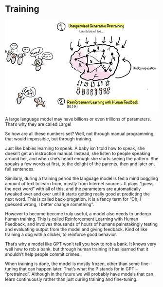 # Training

![](.gitbook/assets/050-training.png)

A large language model may have billions or even trillions of parameters. That’s why they are called Large!

So how are all these numbers set? Well, not through manual programming, that would impossible, but through training.

Just like babies learning to speak. A baby isn’t told how to speak, she doesn’t get an instruction manual. Instead, she listen to people speaking around her, and when she’s heard enough she starts seeing the pattern. She speaks a few words at first, to the delight of the parents, then and later on, full sentences.

Similarly, during a training period the language model is fed a mind boggling amount of text to learn from, mostly from Internet sources. It plays “guess the next word” with all of this, and the parameters are automatically tweaked over and over until it starts getting really good at predicting the next word. This is called back-progation. It is a fancy term for “Oh, I guessed wrong, I better change something”.

However to become become truly useful, a model also needs to undergo human training. This is called Reinforcement Learning with Human Feedback, and involves thousands of hours of humans painstakingly testing and evaluating output from the model and giving feedback. Kind of like training a dog with a clicker, to reinforce good behavior.

That’s why a model like GPT won’t tell you how to rob a bank. It knows very well how to rob a bank, but through human training it has learned that it shouldn’t help people commit crimes.

When training is done, the model is mostly frozen, other than some fine-tuning that can happen later. That’s what the P stands for in GPT – “pretrained”. Although in the future we will probably have models that can learn continuously rather than just during training and fine-tuning.
